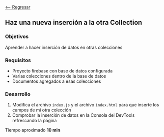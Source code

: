 [<-- Regresar](../)

## Haz una nueva inserción a la otra Collection

### Objetivos 

Aprender a hacer inserción de datos en otras colecciones

### Requisitos 

- Proyecto firebase con base de datos configurada
- Varias colecciones dentro de la base de datos
- Documentos agregados a esas colecciones

### Desarrollo

1. Modifica el archivo `index.js` y el archivo `index.html` para que inserte los campos de mi otra colección 
2. Comprobar la inserción de datos en la Consola del DevTools refrescando la página

Tiempo aproximado **10 min**